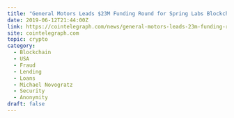 ```yaml
---
title: "General Motors Leads $23M Funding Round for Spring Labs Blockchain Firm"
date: 2019-06-12T21:44:00Z
link: https://cointelegraph.com/news/general-motors-leads-23m-funding-round-for-spring-labs-blockchain-firm?utm_medium=RSS&utm_source=hune
site: cointelegraph.com
topic: crypto
category:
  - Blockchain
  - USA
  - Fraud
  - Lending
  - Loans
  - Michael Novogratz
  - Security
  - Anonymity
draft: false
---
```

